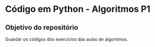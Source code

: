 # Código em Python - Algoritmos P1

## Objetivo do repositório

Guardar os códigos dos exercícios das aulas de algoritmos.

